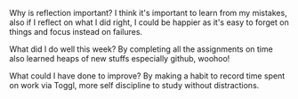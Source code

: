 Why is reflection important?
I think it's important to learn from my mistakes, also if I reflect on what I did right, I could be happier as it's easy to forget on things and focus instead on failures.

What did I do well this week?
By completing all the assignments on time also learned heaps of new stuffs especially github, woohoo!

What could I have done to improve?
By making a habit to record time spent on work via Toggl, more self discipline to study without distractions.
